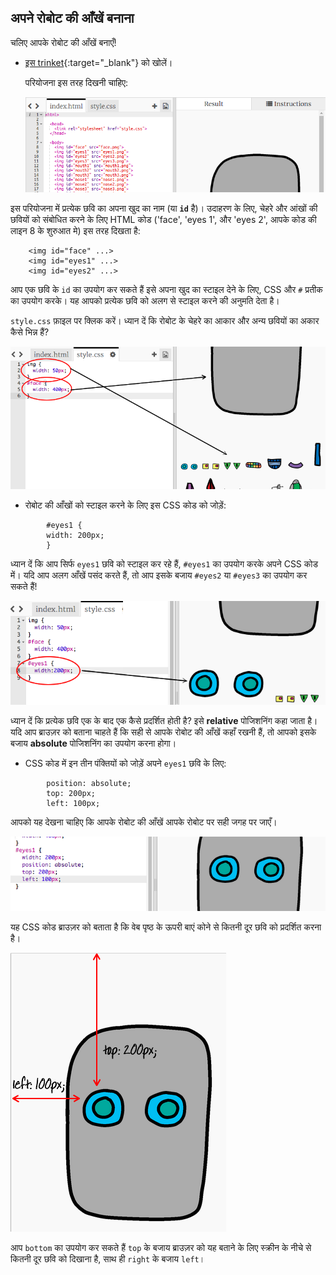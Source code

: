 ## अपने रोबोट की आँखें बनाना

चलिए आपके रोबोट की आँखें बनाएँ!

+ [इस trinket](http://jumpto.cc/web-robot){:target="_blank"} को खोलें।
    
    परियोजना इस तरह दिखनी चाहिए:
    
    ![स्क्रीनशॉट](images/robot-starter.png)

इस परियोजना में प्रत्येक छवि का अपना खुद​ का नाम (या **`id`** है)। उदाहरण के लिए, चेहरे और आंखों की छवियों को संबोधित करने के लिए HTML कोड ('face', 'eyes 1', और 'eyes 2', आपके कोड की लाइन 8 के शुरुआत मे) इस तरह दिखता है:
```
    <img id="face" ...>
    <img id="eyes1" ...>
    <img id="eyes2" ...>
```    

आप एक छवि के `id` का उपयोग कर सकते हैं इसे अपना खुद​ का स्टाइल देने के लिए, CSS और `#` प्रतीक का उपयोग करके। यह आपको प्रत्येक छवि को अलग से स्टाइल करने की अनुमति देता है।

`style.css` फ़ाइल पर क्लिक करें। ध्यान दें कि रोबोट के चेहरे का आकार और अन्य छवियों का अकार कैसे भिन्न हैं?

![स्क्रीनशॉट](images/robot-id.png)

+ रोबोट की आँखों को स्टाइल करने के लिए इस CSS कोड को जोड़ें:
```    
        #eyes1 {
        width: 200px;
        }
```        

ध्यान दें कि आप सिर्फ `eyes1` छवि को स्टाइल कर रहे हैं, `#eyes1` का उपयोग करके अपने CSS कोड में। यदि आप अलग आँखें पसंद करते हैं, तो आप इसके बजाय `#eyes2` या `#eyes3` का उपयोग कर सकते हैं!

![स्क्रीनशॉट](images/robot-eyes-width.png)

ध्यान दें कि प्रत्येक छवि एक के बाद एक कैसे प्रदर्शित होती है? इसे **relative** पोजिशनिंग कहा जाता है। यदि आप ब्राउज़र को बताना चाहते हैं कि सही से आपके रोबोट की आँखें कहाँ रखनी हैं, तो आपको इसके बजाय **absolute** पोजिशनिंग का उपयोग करना होगा।

+ CSS कोड में इन तीन पंक्तियों को जोड़ें अपने `eyes1` छवि के लिए:
```    
        position: absolute;
        top: 200px;
        left: 100px;
```        

आपको यह देखना चाहिए कि आपके रोबोट की आँखें आपके रोबोट पर सही जगह पर जाएँ।

![स्क्रीनशॉट](images/robot-eyes-position.png)

यह CSS कोड ब्राउज़र को बताता है कि वेब पृष्ठ के ऊपरी बाएं कोने से कितनी दूर छवि को प्रदर्शित करना है।

![स्क्रीनशॉट](images/robot-eyes-position2.png)

आप `bottom` का उपयोग कर सकते हैं `top` के बजाय ब्राउज़र को यह बताने के लिए स्क्रीन के नीचे से कितनी दूर छवि को दिखाना है, साथ ही `right` के बजाय `left`।